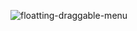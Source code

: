 ![floatting-draggable-menu](https://github.com/JMBoulos12/animejs/assets/65892342/7519649a-fe69-42c0-ba33-7ac449353520)
